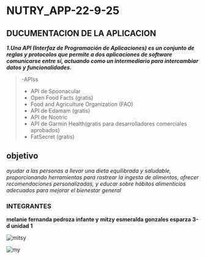 # NUTRY_APP-22-9-25

## DUCUMENTACION DE LA APLICACION
***1.Una API (Interfaz de Programación de Aplicaciones) es un conjunto de reglas y protocolos que permite a dos aplicaciones de software comunicarse entre sí, actuando como un intermediario para intercambiar datos y funcionalidades.***
 >-APIss
>- API de Spoonacular
>- Open Food Facts (gratis)
>-  Food and Agriculture Organization (FAO)
>-   API de Edamam (gratis)
>-   API de Nootric
>-   API de Garmin Health(gratis para desarrolladores comerciales aprobados)
>-    FatSecret  (gratis)



## objetivo
*ayudar a las personas a llevar una dieta equilibrada y saludable, proporcionando herramientas para rastrear la ingesta de alimentos, ofrecer recomendaciones personalizadas, y educar sobre hábitos alimenticios adecuados para mejorar el bienestar general*
### INTEGRANTES
**melanie fernanda pedroza infante   y**  **mitzy esmeralda gonzales esparza** **3-d  unidad 1**

![mitsy](https://github.com/user-attachments/assets/061a7d4b-9e0f-4cbf-9819-7e4b4d201575)

![my](https://github.com/user-attachments/assets/00bb44d7-2b80-4e9e-a066-6b384385dc42)

